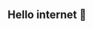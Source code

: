 ## Hello internet 🌱

<!--
- Actuellement en formation de remise à niveau chez Elan, débouchant sur une formation diplomante.
- Pour projet de trouver une alternance ou un emploi dans le web.
- Je suis en train d'apprendre et de me perfectionner sur HTML/CSS/PHP.


- 📫 How to reach me: 

LinkedIn : https://www.linkedin.com/in/mathias-rudolf-6b1207311/
email : matt67creativ@hotmail.fr


